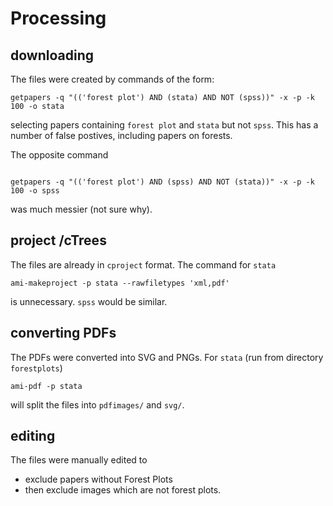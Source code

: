 # Processing

## downloading

The files were created by commands of the form:
```
getpapers -q "(('forest plot') AND (stata) AND NOT (spss))" -x -p -k 100 -o stata
```
selecting papers containing `forest plot` and `stata` but not `spss`. This has a number of false postives, including papers on forests.

The opposite command

```

getpapers -q "(('forest plot') AND (spss) AND NOT (stata))" -x -p -k 100 -o spss
```
was much messier (not sure why).

## project /cTrees
The files are already in `cproject` format. The command for `stata` 
```
ami-makeproject -p stata --rawfiletypes 'xml,pdf'
``` 
is unnecessary. `spss` would be similar.

## converting PDFs
The PDFs were converted into SVG and PNGs. For `stata` (run from directory `forestplots`)
```
ami-pdf -p stata 
```
will split the files into `pdfimages/` and `svg/`.

## editing

The files were manually edited to 

* exclude papers without Forest Plots
* then exclude images which are not forest plots.
